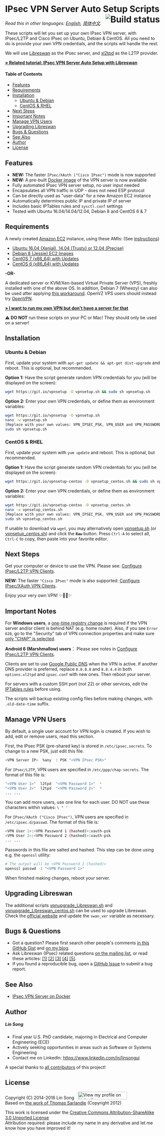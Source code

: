 ﻿# IPsec VPN Server Auto Setup Scripts <a href="https://travis-ci.org/hwdsl2/setup-ipsec-vpn"><img align="right" src="https://travis-ci.org/hwdsl2/setup-ipsec-vpn.svg?branch=master" alt="Build status" /></a>

*Read this in other languages: [English](README.md), [简体中文](README-zh.md).*

These scripts will let you set up your own IPsec VPN server, with IPsec/L2TP and Cisco IPsec on Ubuntu, Debian & CentOS. All you need to do is provide your own VPN credentials, and the scripts will handle the rest.

We will use <a href="https://libreswan.org/" target="_blank">Libreswan</a> as the IPsec server, and <a href="https://github.com/xelerance/xl2tpd" target="_blank">xl2tpd</a> as the L2TP provider.

<a href="https://blog.ls20.com/ipsec-l2tp-vpn-auto-setup-for-ubuntu-12-04-on-amazon-ec2/" target="_blank">**&raquo; Related tutorial: IPsec VPN Server Auto Setup with Libreswan**</a>

#### Table of Contents

- [Features](#features)
- [Requirements](#requirements)
- [Installation](#installation)
  - [Ubuntu & Debian](#ubuntu--debian)
  - [CentOS & RHEL](#centos--rhel)
- [Next Steps](#next-steps)
- [Important Notes](#important-notes)
- [Manage VPN Users](#manage-vpn-users)
- [Upgrading Libreswan](#upgrading-libreswan)
- [Bugs & Questions](#bugs--questions)
- [See Also](#see-also)
- [Author](#author)
- [License](#license)

## Features

- **NEW:** The faster `IPsec/XAuth ("Cisco IPsec")` mode is now supported
- **NEW:** A pre-built <a href="https://github.com/hwdsl2/docker-ipsec-vpn-server" target="_blank">Docker image</a> of the VPN server is now available
- Fully automated IPsec VPN server setup, no user input needed
- Encapsulates all VPN traffic in UDP - does not need ESP protocol
- Can be directly used as "user-data" for a new Amazon EC2 instance
- Automatically determines public IP and private IP of server
- Includes basic IPTables rules and `sysctl.conf` settings
- Tested with Ubuntu 16.04/14.04/12.04, Debian 8 and CentOS 6 & 7

## Requirements

A newly created <a href="https://aws.amazon.com/ec2/" target="_blank">Amazon EC2</a> instance, using these AMIs: (See <a href="https://blog.ls20.com/ipsec-l2tp-vpn-auto-setup-for-ubuntu-12-04-on-amazon-ec2/#vpnsetup" target="_blank">instructions</a>)
- <a href="https://cloud-images.ubuntu.com/locator/" target="_blank">Ubuntu 16.04 (Xenial), 14.04 (Trusty) or 12.04 (Precise)</a>
- <a href="https://wiki.debian.org/Cloud/AmazonEC2Image" target="_blank">Debian 8 (Jessie) EC2 Images</a>
- <a href="https://aws.amazon.com/marketplace/pp/B00O7WM7QW" target="_blank">CentOS 7 (x86_64) with Updates</a>
- <a href="https://aws.amazon.com/marketplace/pp/B00NQAYLWO" target="_blank">CentOS 6 (x86_64) with Updates</a>

**-OR-**

A dedicated server or KVM/Xen-based Virtual Private Server (VPS), freshly installed with one of the above OS. In addition, Debian 7 (Wheezy) can also be used after applying <a href="extras/vpnsetup-debian-7-workaround.sh" target="_blank">this workaround</a>. OpenVZ VPS users should instead try <a href="https://github.com/Nyr/openvpn-install" target="_blank">OpenVPN</a>.

<a href="https://blog.ls20.com/ipsec-l2tp-vpn-auto-setup-for-ubuntu-12-04-on-amazon-ec2/#gettingavps" target="_blank">**&raquo; I want to run my own VPN but don't have a server for that**</a>

:warning: **DO NOT** run these scripts on your PC or Mac! They should only be used on a server!

## Installation

### Ubuntu & Debian

First, update your system with `apt-get update && apt-get dist-upgrade` and reboot. This is optional, but recommended.

**Option 1:** Have the script generate random VPN credentials for you (will be displayed on the screen):

```bash
wget https://git.io/vpnsetup -O vpnsetup.sh && sudo sh vpnsetup.sh
```

**Option 2:** Enter your own VPN credentials, or define them as environment variables:

```bash
wget https://git.io/vpnsetup -O vpnsetup.sh
nano -w vpnsetup.sh
[Replace with your own values: VPN_IPSEC_PSK, VPN_USER and VPN_PASSWORD]
sudo sh vpnsetup.sh
```

### CentOS & RHEL

First, update your system with `yum update` and reboot. This is optional, but recommended.

**Option 1:** Have the script generate random VPN credentials for you (will be displayed on the screen):

```bash
wget https://git.io/vpnsetup-centos -O vpnsetup_centos.sh && sudo sh vpnsetup_centos.sh
```

**Option 2:** Enter your own VPN credentials, or define them as environment variables:

```bash
wget https://git.io/vpnsetup-centos -O vpnsetup_centos.sh
nano -w vpnsetup_centos.sh
[Replace with your own values: VPN_IPSEC_PSK, VPN_USER and VPN_PASSWORD]
sudo sh vpnsetup_centos.sh
```

If unable to download via `wget`, you may alternatively open <a href="vpnsetup.sh" target="_blank">vpnsetup.sh</a> (or <a href="vpnsetup_centos.sh" target="_blank">vpnsetup_centos.sh</a>) and click the **`Raw`** button. Press `Ctrl-A` to select all, `Ctrl-C` to copy, then paste into your favorite editor.

## Next Steps

Get your computer or device to use the VPN. Please see: <a href="docs/clients.md" target="_blank">Configure IPsec/L2TP VPN Clients</a>.

**NEW:** The faster `"Cisco IPsec"` mode is also supported: <a href="docs/clients-xauth.md" target="_blank">Configure IPsec/XAuth VPN Clients</a>.

Enjoy your very own VPN! :sparkles::tada::rocket::sparkles:

## Important Notes

For **Windows users**, a <a href="https://documentation.meraki.com/MX-Z/Client_VPN/Troubleshooting_Client_VPN#Windows_Error_809" target="_blank">one-time registry change</a> is required if the VPN server and/or client is behind NAT (e.g. home router). Also, if you see `Error 628`, go to the "Security" tab of VPN connection properties and make sure <a href="https://cloud.githubusercontent.com/assets/5704064/14538812/96b4f930-024b-11e6-9d81-fa3d3db1ce33.png" target="_blank">only "CHAP" is selected</a>.

**Android 6 (Marshmallow) users**： Please see notes in <a href="docs/clients.md#android" target="_blank">Configure IPsec/L2TP VPN Clients</a>.

Clients are set to use <a href="https://developers.google.com/speed/public-dns/" target="_blank">Google Public DNS</a> when the VPN is active. If another DNS provider is preferred, replace `8.8.8.8` and `8.8.4.4` in both `options.xl2tpd` and `ipsec.conf` with new ones. Then reboot your server.

For servers with a custom SSH port (not 22) or other services, edit the <a href="vpnsetup.sh#L336" target="_blank">IPTables rules</a> before using.

The scripts will backup existing config files before making changes, with `.old-date-time` suffix.

## Manage VPN Users

By default, a single user account for VPN login is created. If you wish to add, edit or remove users, read this section.

First, the IPsec PSK (pre-shared key) is stored in `/etc/ipsec.secrets`. To change to a new PSK, just edit this file. 

```bash
<VPN Server IP>  %any  : PSK "<VPN IPsec PSK>"
```

For `IPsec/L2TP`, VPN users are specified in `/etc/ppp/chap-secrets`. The format of this file is:

```bash
"<VPN User 1>"  l2tpd  "<VPN Password 1>"  *
"<VPN User 2>"  l2tpd  "<VPN Password 2>"  *
... ...
```

You can add more users, use one line for each user. DO NOT use these characters within values: `\ " '`

For `IPsec/XAuth ("Cisco IPsec")`, VPN users are specified in `/etc/ipsec.d/passwd`. The format of this file is:

```bash
<VPN User 1>:<VPN Password 1 (hashed)>:xauth-psk
<VPN User 2>:<VPN Password 2 (hashed)>:xauth-psk
... ...
```

Passwords in this file are salted and hashed. This step can be done using e.g. the `openssl` utility:

```bash
# The output will be <VPN Password 1 (hashed)>
openssl passwd -1 "<VPN Password 1>"
```

When finished making changes, reboot your server.

## Upgrading Libreswan

The additional scripts <a href="extras/vpnupgrade_Libreswan.sh" target="_blank">vpnupgrade_Libreswan.sh</a> and <a href="extras/vpnupgrade_Libreswan_centos.sh" target="_blank">vpnupgrade_Libreswan_centos.sh</a> can be used to upgrade Libreswan. Check the <a href="https://libreswan.org" target="_blank">official website</a> and update the `swan_ver` variable as necessary.

## Bugs & Questions

- Got a question? Please first search other people's comments <a href="https://gist.github.com/hwdsl2/9030462#comments" target="_blank">in this GitHub Gist</a> and <a href="https://blog.ls20.com/ipsec-l2tp-vpn-auto-setup-for-ubuntu-12-04-on-amazon-ec2/#disqus_thread" target="_blank">on my blog</a>.
- Ask Libreswan (IPsec) related questions <a href="https://lists.libreswan.org/mailman/listinfo/swan" target="_blank">on the mailing list</a>, or read these articles: <a href="https://libreswan.org/wiki/Main_Page" target="_blank">[1]</a> <a href="https://wiki.gentoo.org/wiki/IPsec_L2TP_VPN_server" target="_blank">[2]</a> <a href="https://wiki.archlinux.org/index.php/L2TP/IPsec_VPN_client_setup" target="_blank">[3]</a> <a href="https://help.ubuntu.com/community/L2TPServer" target="_blank">[4]</a> <a href="https://libreswan.org/man/ipsec.conf.5.html" target="_blank">[5]</a>.
- If you found a reproducible bug, open a <a href="https://github.com/hwdsl2/setup-ipsec-vpn/issues" target="_blank">GitHub Issue</a> to submit a bug report.

## See Also

- [IPsec VPN Server on Docker](https://github.com/hwdsl2/docker-ipsec-vpn-server)

## Author

##### Lin Song   
- Final year U.S. PhD candidate, majoring in Electrical and Computer Engineering (ECE)
- Actively seeking opportunities in areas such as Software or Systems Engineering
- Contact me on LinkedIn: <a href="https://www.linkedin.com/in/linsongui" target="_blank">https://www.linkedin.com/in/linsongui</a>

A special thanks to [all contributors](https://github.com/hwdsl2/setup-ipsec-vpn/graphs/contributors) of this project!

## License

Copyright (C) 2014-2016&nbsp;Lin Song&nbsp;&nbsp;&nbsp;<a href="https://www.linkedin.com/in/linsongui" target="_blank"><img src="https://static.licdn.com/scds/common/u/img/webpromo/btn_viewmy_160x25.png" width="160" height="25" border="0" alt="View my profile on LinkedIn"></a>    
Based on <a href="https://github.com/sarfata/voodooprivacy" target="_blank">the work of Thomas Sarlandie</a> (Copyright 2012)

This work is licensed under the <a href="http://creativecommons.org/licenses/by-sa/3.0/" target="_blank">Creative Commons Attribution-ShareAlike 3.0 Unported License</a>  
Attribution required: please include my name in any derivative and let me know how you have improved it!
